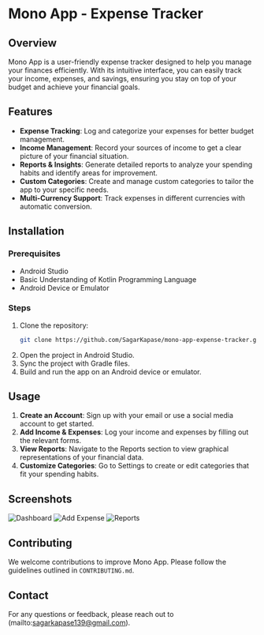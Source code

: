 # Mono App - Expense Tracker

## Overview

Mono App is a user-friendly expense tracker designed to help you manage your finances efficiently. With its intuitive interface, you can easily track your income, expenses, and savings, ensuring you stay on top of your budget and achieve your financial goals.

## Features

- **Expense Tracking**: Log and categorize your expenses for better budget management.
- **Income Management**: Record your sources of income to get a clear picture of your financial situation.
- **Reports & Insights**: Generate detailed reports to analyze your spending habits and identify areas for improvement.
- **Custom Categories**: Create and manage custom categories to tailor the app to your specific needs.
- **Multi-Currency Support**: Track expenses in different currencies with automatic conversion.


## Installation

### Prerequisites

- Android Studio
- Basic Understanding of Kotlin Programming Language
- Android Device or Emulator

### Steps

1. Clone the repository:
   ```bash
   git clone https://github.com/SagarKapase/mono-app-expense-tracker.git
   ```
2. Open the project in Android Studio.
3. Sync the project with Gradle files.
4. Build and run the app on an Android device or emulator.

## Usage

1. **Create an Account**: Sign up with your email or use a social media account to get started.
2. **Add Income & Expenses**: Log your income and expenses by filling out the relevant forms.
3. **View Reports**: Navigate to the Reports section to view graphical representations of your financial data.
4. **Customize Categories**: Go to Settings to create or edit categories that fit your spending habits.

## Screenshots

![Dashboard](path_to_dashboard_screenshot)
![Add Expense](path_to_add_expense_screenshot)
![Reports](path_to_reports_screenshot)

## Contributing

We welcome contributions to improve Mono App. Please follow the guidelines outlined in `CONTRIBUTING.md`.

## Contact

For any questions or feedback, please reach out to (mailto:sagarkapase139@gmail.com).
